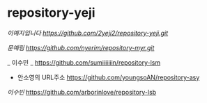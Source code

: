 # repository-yeji


_이예지입니다_ _https://github.com/2yeji2/repository-yeji.git_

_문예림_ _https://github.com/nyerim/repository-myr.git_

_ 이수민 _ https://github.com/sumiiiiiiin/repository-lsm

* 안소영의 URL주소 <https://github.com/youngsoAN/repository-asy>

_이수빈_ <https://github.com/arborinlove/repository-lsb>